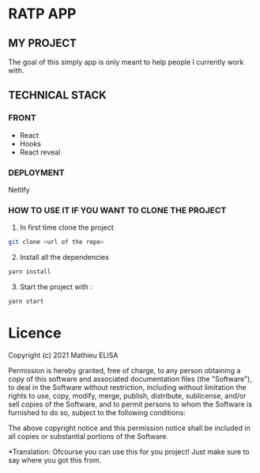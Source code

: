 # RATP APP

## MY PROJECT

The goal of this simply app is only meant to help people I currently work with.

## TECHNICAL STACK

### FRONT

- React
- Hooks
- React reveal

### DEPLOYMENT

Netlify

### HOW TO USE IT IF YOU WANT TO CLONE THE PROJECT

1. In first time clone the project

```bash
git clone <url of the repo>
```

2. Install all the dependencies

```bash
yarn install
```

3. Start the project with :

```bash
yarn start
```

# Licence

Copyright (c) 2021 Mathieu ELISA

Permission is hereby granted, free of charge, to any person obtaining a copy of this software and associated documentation files (the "Software"), to deal in the Software without restriction, including without limitation the rights to use, copy, modify, merge, publish, distribute, sublicense, and/or sell copies of the Software, and to permit persons to whom the Software is furnished to do so, subject to the following conditions:

The above copyright notice and this permission notice shall be included in all copies or substantial portions of the Software.

\*Translation: Ofcourse you can use this for you project! Just make sure to say where you got this from.
